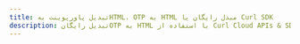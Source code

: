 ---title: تبدیل پاورپوینت بهHTML، OTP به HTML مبدل رایگان یا Curl SDKdescription: تبدیل رایگانOTP به HTML با استفاده از Curl Cloud APIs & SDK. همچنین اسناد Microsoft PowerPoint را در Cloud ایجاد، ویرایش و رندر کنید.---